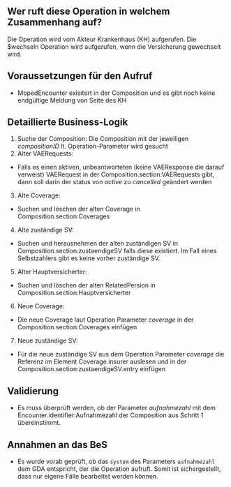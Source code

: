 ## Wer ruft diese Operation in welchem Zusammenhang auf?

Die Operation wird vom Akteur Krankenhaus (KH) aufgerufen. Die $wechseln Operation wird aufgerufen, wenn die Versicherung gewechselt wird.

## Voraussetzungen für den Aufruf
* MopedEncounter exisitert in der Composition und es gibt noch keine endgültige Meldung von Seite des KH

## Detaillierte Business-Logik

1. Suche der Composition: Die Composition mit der jeweiligen *compositionID* lt. Operation-Parameter wird gesucht
2. Alter VAERequests:
  * Falls es einen aktiven, unbeantworteten (keine VAEResponse die darauf verweist) VAERequest in der Composition.section:VAERequests gibt, dann soll darin der status von *active* zu *cancelled* geändert werden
3. Alte Coverage:
  * Suchen und löschen der alten Coverage in Composition.section:Coverages 
4. Alte zuständige SV:
  * Suchen und herausnehmen der alten zuständigen SV in Composition.section:zustaendigeSV falls diese existiert. Im Fall eines Selbstzahlers gibt es keine vorher zuständige SV.
5. Alter Hauptversicherter:
  * Suchen und löschen der alten RelatedPersion in Composition.section:Hauptversicherter
6. Neue Coverage:
  * Die neue Coverage laut Operation Parameter *coverage* in der Composition.section:Coverages einfügen
7. Neue zuständige SV:
  * Für die neue zuständige SV aus dem Operation Parameter *coverage* die Referenz im Element Coverage.insurer auslesen und in der Composition.section:zustaendigeSV.entry einfügen

## Validierung
* Es muss überprüft werden, ob der Parameter *aufnahmezahl* mit dem Encounter.identifier:Aufnahmezahl der Composition aus Schritt 1 übereinstimmt.

## Annahmen an das BeS
* Es wurde vorab geprüft, ob das `system` des Parameters `aufnahmezahl` dem GDA entspricht, der die Operation aufruft. Somit ist sichergestellt, dass nur eigene Fälle bearbeitet werden können.
